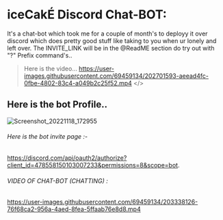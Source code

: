 # iceCakÉ Discord Chat-BOT:
It's a chat-bot which took me for a couple of month's to deployy it over discord which does pretty good stuff like taking to you when ur lonely and left over. The INVITE_LINK will be in the @ReadME section do try out with "?" Prefix command's..

> Here is the video...
https://user-images.githubusercontent.com/69459134/202701593-aeead4fc-0fbe-4802-83c4-a049b2c25f52.mp4
</>
## Here is the bot Profile..
![Screenshot_20221118_172955](https://user-images.githubusercontent.com/69459134/202701554-b4830a22-cc46-4458-867c-1e2c2d848d37.png)
###### Here is the bot invite page :- 
https://discord.com/api/oauth2/authorize?client_id=478558150103007233&permissions=8&scope=bot.

###### VIDEO OF CHAT-BOT (CHATTING) :
https://user-images.githubusercontent.com/69459134/203338126-76f68ca2-956a-4aed-8fea-5ffaab76e8d8.mp4

